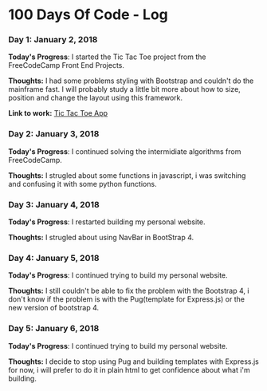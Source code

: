 # 100 Days Of Code - Log

### Day 1: January 2, 2018

**Today's Progress**: I started the Tic Tac Toe project from the FreeCodeCamp Front End Projects.

**Thoughts:** I had some problems styling with Bootstrap and couldn't do the mainframe fast. I will probably study a little bit more about how to size, position and change the layout using this framework.

**Link to work:** [Tic Tac Toe App](https://codepen.io/thiagoaugustosm/pen/PEjXpN)

### Day 2: January 3, 2018

**Today's Progress**: I continued solving the intermidiate algorithms from FreeCodeCamp.

**Thoughts:** I strugled about some functions in javascript, i was switching and confusing it with some python functions.

### Day 3: January 4, 2018

**Today's Progress**: I restarted building my personal website.

**Thoughts:** I strugled about using NavBar in BootStrap 4.

### Day 4: January 5, 2018

**Today's Progress**: I continued trying to build my personal website.

**Thoughts:** I still couldn't be able to fix the problem with the Bootstrap 4, i don't know if the problem is with the Pug(template for Express.js) or the new version of bootstrap 4.

### Day 5: January 6, 2018

**Today's Progress**: I continued trying to build my personal website.

**Thoughts:** I decide to stop using Pug and building templates with Express.js for now, i will prefer to do it in plain html to get confidence about what i'm building.

